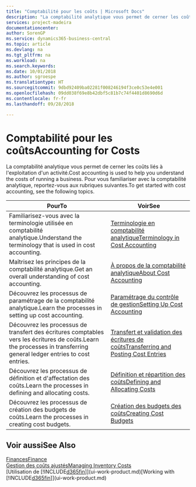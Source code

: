```yaml
---
title: "Comptabilité pour les coûts | Microsoft Docs"
description: "La comptabilité analytique vous permet de cerner les coûts liés à l'exploitation d'un activié. Pour vous familiariser avec la comptabilité analytique, reportez-vous aux rubriques suivantes."
services: project-madeira
documentationcenter: 
author: SorenGP
ms.service: dynamics365-business-central
ms.topic: article
ms.devlang: na
ms.tgt_pltfrm: na
ms.workload: na
ms.search.keywords: 
ms.date: 10/01/2018
ms.author: sgroespe
ms.translationtype: HT
ms.sourcegitcommit: 9dbd92409ba02281f008246194f3ce0c53e4e001
ms.openlocfilehash: 09dd038f69e8b42dbf5c81b7c74f4401d8690d6d
ms.contentlocale: fr-fr
ms.lasthandoff: 09/28/2018

---
```

# <a name="accounting-for-costs"></a><span data-ttu-id="5329d-104">Comptabilité pour les coûts</span><span class="sxs-lookup"><span data-stu-id="5329d-104">Accounting for Costs</span></span>
<span data-ttu-id="5329d-105">La comptabilité analytique vous permet de cerner les coûts liés à l'exploitation d'un activité.</span><span class="sxs-lookup"><span data-stu-id="5329d-105">Cost accounting is used to help you understand the costs of running a business.</span></span> <span data-ttu-id="5329d-106">Pour vous familiariser avec la comptabilité analytique, reportez-vous aux rubriques suivantes.</span><span class="sxs-lookup"><span data-stu-id="5329d-106">To get started with cost accounting, see the following topics.</span></span>  

|<span data-ttu-id="5329d-107">Pour</span><span class="sxs-lookup"><span data-stu-id="5329d-107">To</span></span>|<span data-ttu-id="5329d-108">Voir</span><span class="sxs-lookup"><span data-stu-id="5329d-108">See</span></span>|  
|--------|---------|  
|<span data-ttu-id="5329d-109">Familiarisez-vous avec la terminologie utilisée en comptabilité analytique.</span><span class="sxs-lookup"><span data-stu-id="5329d-109">Understand the terminology that is used in cost accounting.</span></span>|[<span data-ttu-id="5329d-110">Terminologie en comptabilité analytique</span><span class="sxs-lookup"><span data-stu-id="5329d-110">Terminology in Cost Accounting</span></span>](finance-terminology-in-cost-accounting.md)|  
|<span data-ttu-id="5329d-111">Maîtrisez les principes de la comptabilité analytique.</span><span class="sxs-lookup"><span data-stu-id="5329d-111">Get an overall understanding of cost accounting.</span></span>|[<span data-ttu-id="5329d-112">À propos de la comptabilité analytique</span><span class="sxs-lookup"><span data-stu-id="5329d-112">About Cost Accounting</span></span>](finance-about-cost-accounting.md)|  
|<span data-ttu-id="5329d-113">Découvrez les processus de paramétrage de la comptabilité analytique.</span><span class="sxs-lookup"><span data-stu-id="5329d-113">Learn the processes in setting up cost accounting.</span></span>|[<span data-ttu-id="5329d-114">Paramétrage du contrôle de gestion</span><span class="sxs-lookup"><span data-stu-id="5329d-114">Setting Up Cost Accounting</span></span>](finance-set-up-cost-accounting.md)|  
|<span data-ttu-id="5329d-115">Découvrez les processus de transfert des écritures comptables vers les écritures de coûts.</span><span class="sxs-lookup"><span data-stu-id="5329d-115">Learn the processes in transferring general ledger entries to cost entries.</span></span>|[<span data-ttu-id="5329d-116">Transfert et validation des écritures de coûts</span><span class="sxs-lookup"><span data-stu-id="5329d-116">Transferring and Posting Cost Entries</span></span>](finance-transfer-and-post-cost-entries.md)|  
|<span data-ttu-id="5329d-117">Découvrez les processus de définition et d'affectation des coûts.</span><span class="sxs-lookup"><span data-stu-id="5329d-117">Learn the processes in defining and allocating costs.</span></span>|[<span data-ttu-id="5329d-118">Définition et répartition des coûts</span><span class="sxs-lookup"><span data-stu-id="5329d-118">Defining and Allocating Costs</span></span>](finance-define-and-allocate-costs.md)|  
|<span data-ttu-id="5329d-119">Découvrez les processus de création des budgets de coûts.</span><span class="sxs-lookup"><span data-stu-id="5329d-119">Learn the processes in creating cost budgets.</span></span>|[<span data-ttu-id="5329d-120">Création des budgets des coûts</span><span class="sxs-lookup"><span data-stu-id="5329d-120">Creating Cost Budgets</span></span>](finance-create-cost-budgets.md)|  

## <a name="see-also"></a><span data-ttu-id="5329d-121">Voir aussi</span><span class="sxs-lookup"><span data-stu-id="5329d-121">See Also</span></span>  
[<span data-ttu-id="5329d-122">Finances</span><span class="sxs-lookup"><span data-stu-id="5329d-122">Finance</span></span>](finance.md)  
[<span data-ttu-id="5329d-123">Gestion des coûts ajustés</span><span class="sxs-lookup"><span data-stu-id="5329d-123">Managing Inventory Costs</span></span>](finance-manage-inventory-costs.md)  
<span data-ttu-id="5329d-124">[Utilisation de [!INCLUDE[d365fin](includes/d365fin_md.md)]](ui-work-product.md)</span><span class="sxs-lookup"><span data-stu-id="5329d-124">[Working with [!INCLUDE[d365fin](includes/d365fin_md.md)]](ui-work-product.md)</span></span>


